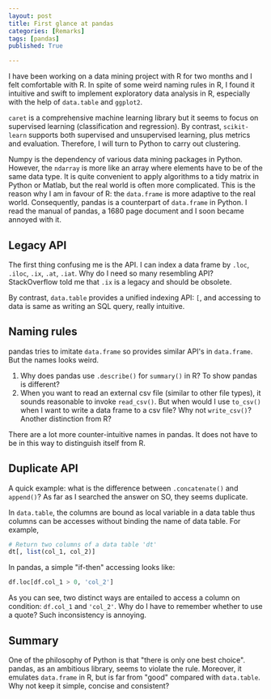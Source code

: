 ```yaml
---
layout: post
title: First glance at pandas
categories: [Remarks]
tags: [pandas]
published: True

---
```

I have been working on a data mining project with R for two months and I felt comfortable with R. In spite of some weird naming rules in R, I found it intuitive and swift to implement exploratory data analysis in R, especially with the help of `data.table` and `ggplot2`.

`caret` is a comprehensive machine learning library but it seems to focus on supervised learning (classification and regression). By contrast, `scikit-learn` supports both supervised and unsupervised learning, plus metrics and evaluation. Therefore, I will turn to Python to carry out clustering.

Numpy is the dependency of various data mining packages in Python. However, the `ndarray` is more like an array where elements have to be of the same data type. It is quite convenient to apply algorithms to a tidy matrix in Python or Matlab, but the real world is often more complicated. This is the reason why I am in favour of R: the `data.frame` is more adaptive to the real world. Consequently, pandas is a counterpart of `data.frame` in Python. I read the manual of pandas, a 1680 page document and I soon became annoyed with it.

## Legacy API

The first thing confusing me is the API. I can index a data frame by `.loc`, `.iloc`, `.ix`, `.at`, `.iat`. Why do I need so many resembling API? StackOverflow told me that `.ix` is a legacy and should be obsolete.

By contrast, `data.table` provides a unified indexing API: `[`, and accessing to data is same as writing an SQL query, really intuitive.

## Naming rules

pandas tries to imitate `data.frame` so provides similar API's in `data.frame`. But the names looks weird.

1. Why does pandas use `.describe()` for `summary()` in R? To show pandas is different?
2. When you want to read an external csv file (similar to other file types), it sounds reasonable to invoke `read_csv()`. But when would I use `to_csv()` when I want to write a data frame to a csv file? Why not `write_csv()`? Another distinction from R?

There are a lot more counter-intuitive names in pandas. It does not have to be in this way to distinguish itself from R.


## Duplicate API

A quick example: what is the difference between `.concatenate()` and `append()`? As far as I searched the answer on SO, they seems duplicate. 

In `data.table`, the columns are bound as local variable in a data table thus columns can be accesses without binding the name of data table. For example,

```r
# Return two columns of a data table 'dt'
dt[, list(col_1, col_2)]
```

In pandas, a simple "if-then" accessing looks like:

```python
df.loc[df.col_1 > 0, 'col_2']
```

As you can see, two distinct ways are entailed to access a column on condition: `df.col_1` and `'col_2'`. Why do I have to remember whether to use a quote? Such inconsistency is annoying.


## Summary

One of the philosophy of Python is that "there is only one best choice". pandas, as an ambitious library, seems to violate the rule. Moreover, it emulates `data.frame` in R, but is far from "good" compared with `data.table`. Why not keep it simple, concise and consistent?